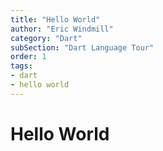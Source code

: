 ```yaml
---
title: "Hello World"
author: "Eric Windmill"
category: "Dart"
subSection: "Dart Language Tour"
order: 1
tags:
- dart
- hello world
---
```


# Hello World



